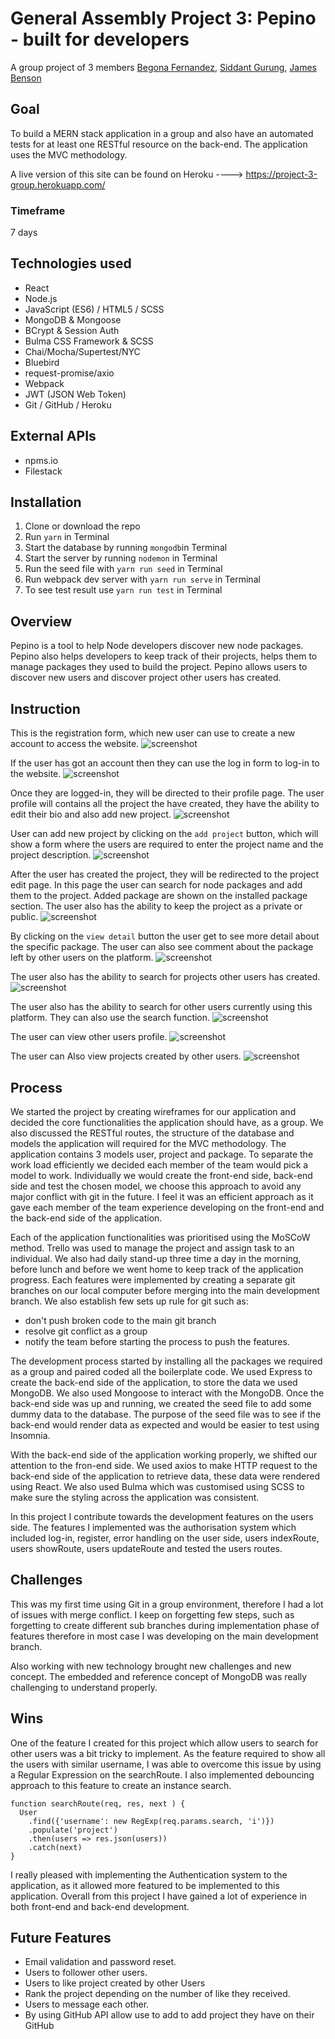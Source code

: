 # General Assembly Project 3: Pepino - built for developers

A group project of 3 members [Begona Fernandez](https://github.com/aguairon), [Siddant Gurung](https://github.com/Siddant), [James Benson](https://github.com/jjbenson85)

## Goal

 To build a MERN stack application in a group and also have an automated tests for at least one RESTful resource on the back-end. The application uses the MVC methodology.

 A live version of this site can be found on Heroku ----> https://project-3-group.herokuapp.com/

### Timeframe
7 days

## Technologies used
* React
* Node.js
* JavaScript (ES6) / HTML5 / SCSS
* MongoDB & Mongoose
* BCrypt & Session Auth
* Bulma CSS Framework & SCSS
* Chai/Mocha/Supertest/NYC
* Bluebird
* request-promise/axio
* Webpack
* JWT (JSON Web Token)
* Git / GitHub / Heroku


## External APIs
* npms.io
* Filestack

## Installation
1. Clone or download the repo
2. Run ```yarn``` in Terminal
3. Start the database by running ```mongodb```in Terminal
4. Start the server by running ```nodemon``` in Terminal
5. Run the seed file with ```yarn run seed``` in Terminal
6. Run webpack dev server with ```yarn run serve``` in Terminal
7. To see test result use ```yarn run test``` in Terminal

## Overview
Pepino is a tool to help Node developers discover new node packages. Pepino also helps developers to keep track of their projects, helps them to manage packages they used to build the project. Pepino allows users to discover new users and discover project other users has created.

## Instruction
This is the registration form, which new user can use to create a new account to access the website.
![screenshot](https://user-images.githubusercontent.com/5802969/55153283-f5cfa780-5149-11e9-99e2-f982eab487da.png)

If the user has got an account then they can use the log in form to log-in to the website.
![screenshot](https://user-images.githubusercontent.com/5802969/55153284-f5cfa780-5149-11e9-8a09-21130dca2630.png)

Once they are logged-in, they will be directed to their profile page. The user profile will contains all the project the have created, they have the ability to edit their bio and also add new project.
![screenshot](https://user-images.githubusercontent.com/5802969/55153285-f5cfa780-5149-11e9-8305-be14942842c1.png)

User can add new project by clicking on the ```add project``` button, which will show a form where the users are required to enter the project name and the project description.
![screenshot](https://user-images.githubusercontent.com/5802969/55153286-f6683e00-5149-11e9-9422-867b7dc59be0.png)

After the user has created the project, they will be redirected to the project edit page. In this page the user can search for node packages and add them to the project. Added package are shown on the installed package section. The user also has the ability to keep the project as a private or public.
![screenshot](https://user-images.githubusercontent.com/5802969/55153288-f6683e00-5149-11e9-8ece-cb001063779a.png)

By clicking on the ```view detail``` button the user get to see more detail about the specific package. The user can also see comment about the package left by other users on the platform.
![screenshot](https://user-images.githubusercontent.com/5802969/55153289-f6683e00-5149-11e9-86b7-3cc2c00b3519.png)

The user also has the ability to search for projects other users has created.
![screenshot](https://user-images.githubusercontent.com/5802969/55355625-c52c9c80-54c0-11e9-9180-3a2c2c94cfce.png)

The user also has the ability to search for other users currently using this platform. They can also use the search function.
![screenshot](https://user-images.githubusercontent.com/5802969/55153281-f5cfa780-5149-11e9-8c63-a9d84f7d9d50.png)

The user can view other users profile.
![screenshot](https://user-images.githubusercontent.com/5802969/55355626-c52c9c80-54c0-11e9-9624-26dd9e0be2fc.png)

The user can Also view projects created by other users.
![screenshot](https://user-images.githubusercontent.com/5802969/55355624-c52c9c80-54c0-11e9-9846-f4d798e02748.png)
## Process
We started the project by creating wireframes for our application and decided the core functionalities the application should have, as a group. We also discussed the RESTful routes, the structure of the database and models the application will required for the MVC methodology. The application contains 3 models user, project and package. To separate the work load efficiently we decided each member of the team would pick a model to work. Individually we would create the front-end side, back-end side and test the chosen model, we choose this approach to avoid any major conflict with git in the future. I feel it was an efficient approach as it gave each member of the team experience developing on the front-end and the back-end side of the application.

Each of the application functionalities was prioritised using the MoSCoW method. Trello was used to manage the project and assign task to an individual. We also had daily stand-up three time a day in the morning, before lunch and before we went home to keep track of the application progress. Each features were implemented by creating a separate git branches on our local computer before merging into the main development branch. We also establish few sets up rule for git such as:
* don't push broken code to the main git branch
* resolve git conflict as a group
* notify the team before starting the process to push the features.

The development process started by installing all the packages we required as a group and paired coded all the boilerplate code. We used Express to create the back-end side of the application, to store the data we used MongoDB. We also used Mongoose to interact with the MongoDB. Once the back-end side was up and running, we created the seed file to add some dummy data to the database. The purpose of the seed file was to see if the back-end would render data as expected and would be easier to test using Insomnia.

With the back-end side of the application working properly, we shifted our attention to the fron-end side. We used axios to make HTTP request to the back-end side of the application to retrieve data, these data were rendered using React. We also used Bulma which was customised using SCSS to make sure the styling across the application was consistent.

In this project I contribute towards the development features on the users side. The features I implemented was the authorisation system which included log-in, register, error handling on the user side, users indexRoute, users showRoute, users updateRoute and tested the users routes.

## Challenges
This was my first time using Git in a group environment, therefore I had a lot of issues with merge conflict. I keep on forgetting few steps, such as forgetting to create different sub branches during implementation phase of features therefore in most case I was developing on the main development branch.

Also working with new technology brought new challenges and new concept. The embedded and reference concept of MongoDB was really challenging to understand properly.

## Wins
One of the feature I created for this project which allow users to search for other users was a bit tricky to implement. As the feature required to show all the users with similar username, I was able to overcome this issue by using a Regular Expression on the searchRoute. I also implemented debouncing approach to this feature to create an instance search.

```
function searchRoute(req, res, next ) {
  User
    .find({'username': new RegExp(req.params.search, 'i')})
    .populate('project')
    .then(users => res.json(users))
    .catch(next)
}
```

I really pleased with implementing the Authentication system to the application, as it allowed more featured to be implemented to this application. Overall from this project I have gained a lot of experience in both front-end and back-end development.

## Future Features
* Email validation and password reset.
* Users to follower other users.
* Users to like project created by other Users
* Rank the project depending on the number of like they received.
* Users to message each other.
* By using GitHub API allow use to add to add project they have on their GitHub
